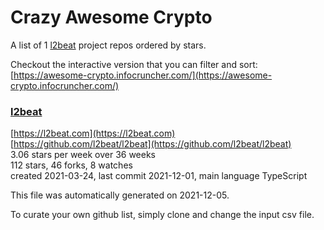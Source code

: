 # Crazy Awesome Crypto
A list of 1 [l2beat](https://github.com/l2beat) project repos ordered by stars.  

Checkout the interactive version that you can filter and sort: 
[https://awesome-crypto.infocruncher.com/](https://awesome-crypto.infocruncher.com/)  


### [l2beat](https://github.com/l2beat/l2beat)  
  
[https://l2beat.com](https://l2beat.com)  
[https://github.com/l2beat/l2beat](https://github.com/l2beat/l2beat)  
3.06 stars per week over 36 weeks  
112 stars, 46 forks, 8 watches  
created 2021-03-24, last commit 2021-12-01, main language TypeScript  


This file was automatically generated on 2021-12-05.  

To curate your own github list, simply clone and change the input csv file.  